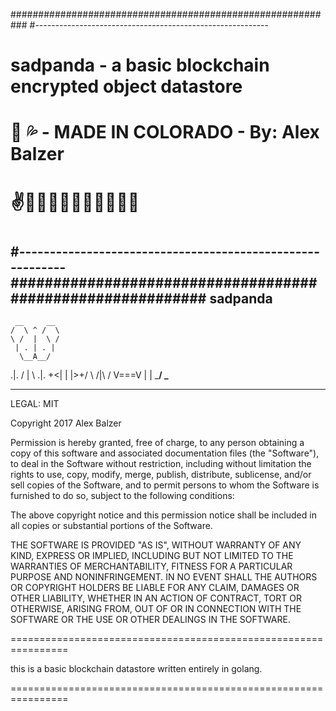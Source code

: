 ###########################################################
#----------------------------------------------------------
#
# sadpanda - a basic blockchain encrypted object datastore
#   🐼 💦  - MADE IN COLORADO - By: Alex Balzer
#
#                  ✌️✌🏻✌🏼✌🏽✌🏾✌🏿
#
#----------------------------------------------------------
###########################################################
     sadpanda
-------------------
     __     __
    /  \ ^ /  \
    \ /  |  \ /
     | . | . |
      \__A__/
.|.   /  |  \   .|.
  \+<|   |   |>+/
      \ /|\ /
       V===V
       |   |
   ___/     \___

-------------------


LEGAL: MIT

Copyright 2017 Alex Balzer

Permission is hereby granted, free of charge, to any person obtaining a copy of this software and associated documentation files (the "Software"), to deal in the Software without restriction, including without limitation the rights to use, copy, modify, merge, publish, distribute, sublicense, and/or sell copies of the Software, and to permit persons to whom the Software is furnished to do so, subject to the following conditions:

The above copyright notice and this permission notice shall be included in all copies or substantial portions of the Software.

THE SOFTWARE IS PROVIDED "AS IS", WITHOUT WARRANTY OF ANY KIND, EXPRESS OR IMPLIED, INCLUDING BUT NOT LIMITED TO THE WARRANTIES OF MERCHANTABILITY, FITNESS FOR A PARTICULAR PURPOSE AND NONINFRINGEMENT. IN NO EVENT SHALL THE AUTHORS OR COPYRIGHT HOLDERS BE LIABLE FOR ANY CLAIM, DAMAGES OR OTHER LIABILITY, WHETHER IN AN ACTION OF CONTRACT, TORT OR OTHERWISE, ARISING FROM, OUT OF OR IN CONNECTION WITH THE SOFTWARE OR THE USE OR OTHER DEALINGS IN THE SOFTWARE.


================================================================

this is a basic blockchain datastore written entirely in golang.

================================================================

